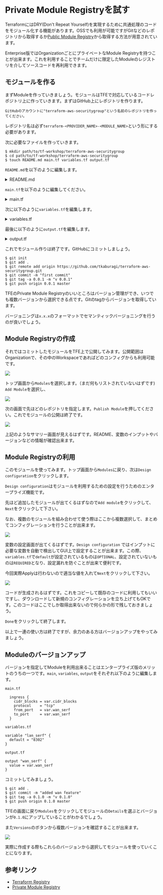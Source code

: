 # Private Module Registryを試す

TerraformにはDRY(Don't Repeat Yourself)を実現するために共通処理のコードをモジュール化する機能があります。OSSでも利用が可能ですがGitなどのレポジトリから取得するか[Public Module Registry](https://registry.terraform.io/)から取得する方法が用意されています。

Enterprise版ではOrganizationごとにプライベートなModule Registryを持つことが出来ます。これを利用することでチームだけに限定したModuleのレジストリを介してソースコードを再利用できます。

## モジュールを作る

まずModuleを作っていきましょう。モジュールはTFEで対応しているコードレポジトリ上に作っていきます。まずはGitHub上にレポジトリを作ります。

```
GitHubのアカウントに"terraform-aws-securitygroup"という名前のレポジトリを作ってください。
```

レポジトリ名は必ず`terraform-<PROVIDER_NAME>-<MODULE_NAME>`という形にする必要があります。

次に必要なファイルを作っていきます。

```shell
$ mkdir path/to/tf-workshop/terraform-aws-securitygroup
$ cd path/to/tf-workshop/terraform-aws-securitygroup
$ touch README.md main.tf variables.tf output.tf
```

`README.md`を以下のように編集します。

<details>
	<summary>README.md</summary>

```
| IP address      | デフォルト | 用途 |
| --------------- |----- | --- | 
| http_port | 8500 | HTTP APIのインターフェース | 
| http_port | 8501 | HTTPS APIのインターフェース|  
| grpc_port | 8502 | gRPC APIのインターフェース |  
| cluster_rpc_port | 8300 | サーバー間のRPC用 | 
| lan_serf | 8301 | LAN Serf | 
| lan_serf | 8302 | WAN Serf | 
```

</details>

`main.tf`を以下のように編集してください。

<details>
	<summary>main.tf</summary>

```hcl
resource "aws_security_group" "consul_security_group" {
  name        = "consul_security_group"
  description = "Consul Sercuriy Group"
  vpc_id      = var.vpc_id

  ingress {
    protocol    = "tcp"
    cidr_blocks = var.cidr_blocks
    from_port   = var.http_port
    to_port     = var.http_port
  }

  ingress {
    cidr_blocks = var.cidr_blocks
    protocol    = "tcp"
    from_port   = var.https_port
    to_port     = var.https_port
  }

  ingress {
    cidr_blocks = var.cidr_blocks
    protocol    = "tcp"
    from_port   = var.grpc_port
    to_port     = var.grpc_port
  }

  ingress {
    cidr_blocks = var.cidr_blocks
    protocol    = "tcp"
    from_port   = var.cluster_rpc_port
    to_port     = var.cluster_rpc_port
  }

  ingress {
    cidr_blocks = var.cidr_blocks
    protocol    = "tcp"
    from_port   = var.lan_serf
    to_port     = var.lan_serf
  }

  egress {
    cidr_blocks = ["0.0.0.0/0"]
    protocol    = "-1"
    from_port   = 0
    to_port     = 0
  }

}
```
</details>


次に以下のように`variables.tf`を編集します。

<details>
	<summary>variables.tf</summary>

```hcl
variable "vpc_id" {}
variable "http_port" {
  default = "8500"
}
variable "https_port" {
  default = "8501"
}
variable "grpc_port" {
  default = "8502"
}
variable "cluster_rpc_port" {
  default = "8600"
}
variable "lan_serf" {
  default = "8301"
}
variable "cidr_blocks" {
  type     = list(string)
  default = ["0.0.0.0/0"]
}
```
</details>

最後に以下のように`output.tf`を編集します。

<details>
	<summary>output.tf</summary>

```hcl
output "http_port" {
  value = var.http_port
}

output "https_port" {
  value = var.https_port
}

output "grpc_port" {
  value = var.grpc_port
}

output "cluster_rpc_port" {
  value = var.cluster_rpc_port
}

output "lan_serf" {
  value = var.lan_serf
}
```
</details>

これでモジュール作りは終了です。GitHubにコミットしましょう。

```shell
$ git init 
$ git add .
$ git remote add origin https://github.com/tkaburagi/terraform-aws-securitygroup.git
$ git commit -m "first commit"
$ git tag -a 0.0.1 -m "v 0.0.1" 
$ git push origin 0.0.1 master
```

TFEのPrivate Module Registryのいいところはバージョン管理ができ、いつでも複数バージョンから選択できる点です。Gitのtagからバージョンを取得しています。

バージョニングは`x.x.x`のフォーマットでセマンティックバージョニングを行うのが良いでしょう。

## Module Registryの作成

それではコミットしたモジュールをTFE上で公開してみます。公開範囲はOrganizationで、その中のWorkspaceであればどのコンフィグからも利用可能です。

<kbd>
  <img src="https://github-image-tkaburagi.s3.ap-northeast-1.amazonaws.com/terraform-workshop/module-1.png">
</kbd>

トップ画面から`Modules`を選択します。（まだ何もリストされていないはずです) `Add Module`を選択し、

<kbd>
  <img src="https://github-image-tkaburagi.s3.ap-northeast-1.amazonaws.com/terraform-workshop/module-2.png">
</kbd>

次の画面で先ほどのレポジトリを指定します。`Publish Module`を押してください。これでモジュールの公開は終了です。

<kbd>
  <img src="https://github-image-tkaburagi.s3.ap-northeast-1.amazonaws.com/terraform-workshop/module-3.png">
</kbd>

上記のようなサマリー画面が見えるはずです。README、変数のインプットやバージョンなどの情報が確認出来ます。

## Module Registryの利用

このモジュールを使ってみます。トップ画面から`Modules`に戻り、次は`Design configuration`をクリックします。

`Design configuration`はモジュールを利用するための設定を行うためのエンタープライズ機能です。

先ほど追加したモジュールが出てくるはずなので`Add module`をクリックして、`Next`をクリックして下さい。

なお、複数のモジュールを組み合わせて使う際はここから複数選択して、まとめてコンフィグレーションを行うことが出来ます。

<kbd>
  <img src="https://github-image-tkaburagi.s3.ap-northeast-1.amazonaws.com/terraform-workshop/module-4.png">
</kbd>

変数の設定画面が出てくるはずです。`Design configuration` ではインプットに必要な変数を自動で検出してGUI上で設定することが出来ます。この際、`variables.tf`で`default`が設定されているものは`OPTIONAL`、設定されていないものは`REQUIRED`となり、設定漏れを防ぐことが出来て便利です。

今回実際Applyは行わないので適当な値を入れて`Next`をクリックして下さい。

<kbd>
  <img src="https://github-image-tkaburagi.s3.ap-northeast-1.amazonaws.com/terraform-workshop/module-5.png">
</kbd>

コードが生成されるはずです。これをコピーして既存のコードに利用してもいいですし、ダウンロードして新規のコンフィグレーションを立ち上げてもOKです。このコードはここでしか取得出来ないので何らかの形で残しておきましょう。

`Done`をクリックして終了します。

以上で一連の使い方は終了ですが、余力のある方はバージョンアップをやってみましょう。

## Moduleのバージョンアップ

バージョンを指定してModuleを利用出来ることはエンタープライズ版のメリットのうちの一つです。`main`, `variables`, `output`をそれぞれ以下のように編集します。

`main.tf`

```hcl
  ingress {
    cidr_blocks = var.cidr_blocks
    protocol    = "tcp"
    from_port   = var.wan_serf
    to_port     = var.wan_serf
  }
```

`variables.tf`

```hcl
variable "lan_serf" {
  default = "8302"
}
```

`output.tf`

```hcl
output "wan_serf" {
  value = var.wan_serf
}
```

コミットしてみましょう。

```shell
$ git add .
$ git commit -m "added wan feature"
$ git tag -a 0.1.0 -m "v 0.1.0"
$ git push origin 0.1.0 master
```

TFEの画面に戻り`Modules`をクリックしてモジュールの`Details`を選ぶとバージョンが`0.1.0`にアップしていることがわかるでしょう。

また`Versions`のボタンから複数バージョンを確認することが出来ます。

<kbd>
  <img src="https://github-image-tkaburagi.s3.ap-northeast-1.amazonaws.com/terraform-workshop/module-6.png">
</kbd>

実際に作成する際もこれらのバージョンから選択してモジュールを使っていくことになります。

## 参考リンク

* [Terraform Registry](https://www.terraform.io/docs/registry/index.html)
* [Private Module Registry](https://www.terraform.io/docs/cloud/registry/index.html)